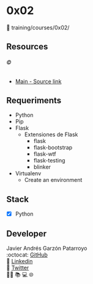 # 0x02
:open_file_folder: training/courses/0x02/

## Resources
###### :copyright:
* [Main - Source link](https://platzi.com/clases/flask/)

## Requeriments
* Python
* Pip
* Flask
  - Extensiones de Flask
    - flask
    - flask-bootstrap
    - flask-wtf
    - flask-testing
    - blinker
* Virtualenv
  - Create an environment

## Stack
* [x] Python

## Developer
Javier Andrés Garzón Patarroyo  
:octocat: [GitHub](https://github.com/javierandresgp/)  
:link: [Linkedin](https://www.linkedin.com/in/javierandresgp/)  
:link: [Twitter](https://twitter.com/javierandresgp0)  
:man_technologist: :books: :computer: :globe_with_meridians: